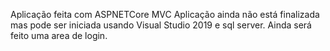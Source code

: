 Aplicação feita com ASPNETCore MVC
Aplicação ainda não está finalizada mas pode ser iniciada usando Visual Studio 2019 e sql server.
Ainda será feito uma area de login.
